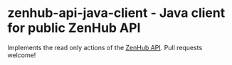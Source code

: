 # zenhub-api-java-client - Java client for public ZenHub API

Implements the read only actions of the [ZenHub API](https://github.com/ZenHubIO/API). Pull requests welcome!

